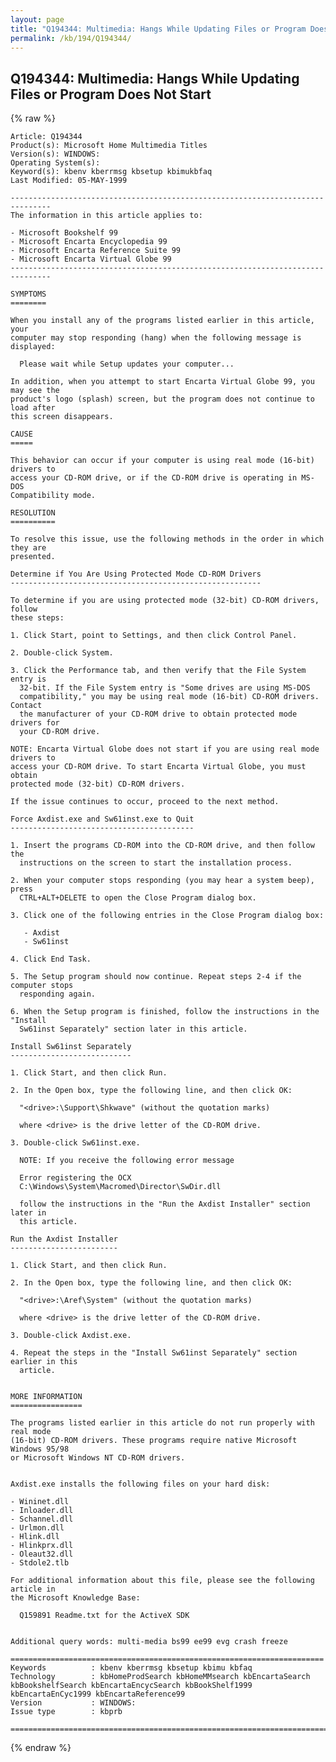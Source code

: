 ```yaml
---
layout: page
title: "Q194344: Multimedia: Hangs While Updating Files or Program Does Not Start"
permalink: /kb/194/Q194344/
---
```


## Q194344: Multimedia: Hangs While Updating Files or Program Does Not Start

{% raw %}

	Article: Q194344
	Product(s): Microsoft Home Multimedia Titles
	Version(s): WINDOWS:
	Operating System(s): 
	Keyword(s): kbenv kberrmsg kbsetup kbimukbfaq
	Last Modified: 05-MAY-1999
	
	-------------------------------------------------------------------------------
	The information in this article applies to:
	
	- Microsoft Bookshelf 99 
	- Microsoft Encarta Encyclopedia 99 
	- Microsoft Encarta Reference Suite 99 
	- Microsoft Encarta Virtual Globe 99 
	-------------------------------------------------------------------------------
	
	SYMPTOMS
	========
	
	When you install any of the programs listed earlier in this article, your
	computer may stop responding (hang) when the following message is displayed:
	
	  Please wait while Setup updates your computer...
	
	In addition, when you attempt to start Encarta Virtual Globe 99, you may see the
	product's logo (splash) screen, but the program does not continue to load after
	this screen disappears.
	
	CAUSE
	=====
	
	This behavior can occur if your computer is using real mode (16-bit) drivers to
	access your CD-ROM drive, or if the CD-ROM drive is operating in MS-DOS
	Compatibility mode.
	
	RESOLUTION
	==========
	
	To resolve this issue, use the following methods in the order in which they are
	presented.
	
	Determine if You Are Using Protected Mode CD-ROM Drivers
	--------------------------------------------------------
	
	To determine if you are using protected mode (32-bit) CD-ROM drivers, follow
	these steps:
	
	1. Click Start, point to Settings, and then click Control Panel.
	
	2. Double-click System.
	
	3. Click the Performance tab, and then verify that the File System entry is
	  32-bit. If the File System entry is "Some drives are using MS-DOS
	  compatibility," you may be using real mode (16-bit) CD-ROM drivers. Contact
	  the manufacturer of your CD-ROM drive to obtain protected mode drivers for
	  your CD-ROM drive.
	
	NOTE: Encarta Virtual Globe does not start if you are using real mode drivers to
	access your CD-ROM drive. To start Encarta Virtual Globe, you must obtain
	protected mode (32-bit) CD-ROM drivers.
	
	If the issue continues to occur, proceed to the next method.
	
	Force Axdist.exe and Sw61inst.exe to Quit
	-----------------------------------------
	
	1. Insert the programs CD-ROM into the CD-ROM drive, and then follow the
	  instructions on the screen to start the installation process.
	
	2. When your computer stops responding (you may hear a system beep), press
	  CTRL+ALT+DELETE to open the Close Program dialog box.
	
	3. Click one of the following entries in the Close Program dialog box:
	
	   - Axdist
	   - Sw61inst
	
	4. Click End Task.
	
	5. The Setup program should now continue. Repeat steps 2-4 if the computer stops
	  responding again.
	
	6. When the Setup program is finished, follow the instructions in the "Install
	  Sw61inst Separately" section later in this article.
	
	Install Sw61inst Separately
	---------------------------
	
	1. Click Start, and then click Run.
	
	2. In the Open box, type the following line, and then click OK:
	
	  "<drive>:\Support\Shkwave" (without the quotation marks)
	
	  where <drive> is the drive letter of the CD-ROM drive.
	
	3. Double-click Sw61inst.exe.
	
	  NOTE: If you receive the following error message
	
	  Error registering the OCX
	  C:\Windows\System\Macromed\Director\SwDir.dll
	
	  follow the instructions in the "Run the Axdist Installer" section later in
	  this article.
	
	Run the Axdist Installer
	------------------------
	
	1. Click Start, and then click Run.
	
	2. In the Open box, type the following line, and then click OK:
	
	  "<drive>:\Aref\System" (without the quotation marks)
	
	  where <drive> is the drive letter of the CD-ROM drive.
	
	3. Double-click Axdist.exe.
	
	4. Repeat the steps in the "Install Sw61inst Separately" section earlier in this
	  article.
	
	
	MORE INFORMATION
	================
	
	The programs listed earlier in this article do not run properly with real mode
	(16-bit) CD-ROM drivers. These programs require native Microsoft Windows 95/98
	or Microsoft Windows NT CD-ROM drivers.
	
	
	Axdist.exe installs the following files on your hard disk:
	
	- Wininet.dll
	- Inloader.dll
	- Schannel.dll
	- Urlmon.dll
	- Hlink.dll
	- Hlinkprx.dll
	- Oleaut32.dll
	- Stdole2.tlb
	
	For additional information about this file, please see the following article in
	the Microsoft Knowledge Base:
	
	  Q159891 Readme.txt for the ActiveX SDK
	
	
	Additional query words: multi-media bs99 ee99 evg crash freeze
	
	======================================================================
	Keywords          : kbenv kberrmsg kbsetup kbimu kbfaq
	Technology        : kbHomeProdSearch kbHomeMMsearch kbEncartaSearch kbBookshelfSearch kbEncartaEncycSearch kbBookShelf1999 kbEncartaEnCyc1999 kbEncartaReference99
	Version           : WINDOWS:
	Issue type        : kbprb
	
	=============================================================================
	

{% endraw %}
